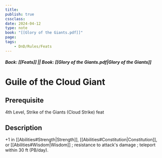 ```yaml
---
title:
publish: true
cssclass:
date: 2024-04-12
type: note
book: "[[Glory of the Giants.pdf]]"
page: 
tags:
    - DnD/Rules/Feats
---
```


##### Back: [[Feats]] || Book: [[Glory of the Giants.pdf|Glory of the Giants]]

# Guile of the Cloud Giant


## Prerequisite 
4th Level, Strike of the Giants (Cloud Strike) feat

## Description
+1 in [[Abilities#Strength|Strength]], [[Abilities#Constitution|Constitution]], or [[Abilities#Wisdom|Wisdom]] ; resistance to attack's damage ; teleport within 30 ft (PB/day).